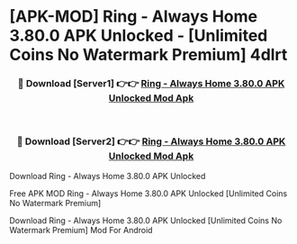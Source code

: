 # [APK-MOD] Ring - Always Home 3.80.0 APK Unlocked - [Unlimited Coins No Watermark Premium] 4dlrt



<div align="center">
<h3>🔴 Download [Server1] 👉👉 <a href="https://momento.my/?title=Ring_-_Always_Home_3.80.0_APK_Unlocked">Ring - Always Home 3.80.0 APK Unlocked Mod Apk</a></h3><br>

<h3>🔴 Download [Server2] 👉👉 <a href="https://momento.my/?title=Ring_-_Always_Home_3.80.0_APK_Unlocked">Ring - Always Home 3.80.0 APK Unlocked Mod Apk</a></h3>
</div>



Download Ring - Always Home 3.80.0 APK Unlocked 

Free APK MOD Ring - Always Home 3.80.0 APK Unlocked [Unlimited Coins No Watermark Premium]

Download Ring - Always Home 3.80.0 APK Unlocked [Unlimited Coins No Watermark Premium] Mod For Android
